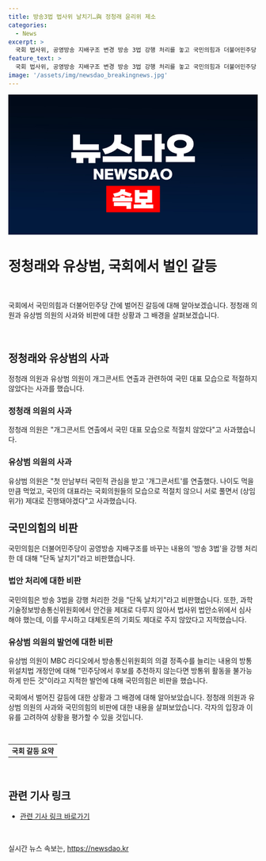 ```yaml
---
title: 방송3법 법사위 날치기…與 정청래 윤리위 제소
categories:
  - News
excerpt: >
  국회 법사위, 공영방송 지배구조 변경 방송 3법 강행 처리를 놓고 국민의힘과 더불어민주당 간 갈등이 고조되고 있다. 국민의힘은 날치기 처리로 비판하며 정청래 의원을 윤리위원회에 제소할 예정이고, 민주당은 이에 반론을 제기하고 있다. 또한, 유상범 의원은 MBC 라디오 인터뷰에서 정의위원장과의 공개 설전을 언급하며 비판의 목소리를 더했다. 현재 상황에 대한 노컷뉴스는 시민들의 제보를 기다리고 있다. (문의 : jebo@cbs.co.kr, 카카오톡 : @노컷뉴스, 사이트 : https://url.kr/b71afn)
feature_text: >
  국회 법사위, 공영방송 지배구조 변경 방송 3법 강행 처리를 놓고 국민의힘과 더불어민주당 간 갈등이 고조되고 있다. 국민의힘은 날치기 처리로 비판하며 정청래 의원을 윤리위원회에 제소할 예정이고, 민주당은 이에 반론을 제기하고 있다. 또한, 유상범 의원은 MBC 라디오 인터뷰에서 정의위원장과의 공개 설전을 언급하며 비판의 목소리를 더했다. 현재 상황에 대한 노컷뉴스는 시민들의 제보를 기다리고 있다. (문의 : jebo@cbs.co.kr, 카카오톡 : @노컷뉴스, 사이트 : https://url.kr/b71afn)
image: '/assets/img/newsdao_breakingnews.jpg'
---
```


<p><img src="/assets/img/newsdao_breakingnews.jpg" alt="implanttips 속보" /></p>

<h1 data-ke-size="size26">정청래와 유상범, 국회에서 벌인 갈등</h1>

<p data-ke-size="size16">&nbsp;</p>

<p>국회에서 국민의힘과 더불어민주당 간에 벌어진 갈등에 대해 알아보겠습니다. 정청래 의원과 유상범 의원의 사과와 비판에 대한 상황과 그 배경을 살펴보겠습니다.</p>

<p data-ke-size="size16">&nbsp;</p>

<h2 data-ke-size="size25">정청래와 유상범의 사과</h2>

<p data-ke-size="size16">정청래 의원과 유상범 의원이 개그콘서트 연출과 관련하여 국민 대표 모습으로 적절하지 않았다는 사과를 했습니다.</p>

<h3>정청래 의원의 사과</h3>

<p>정청래 의원은 "개그콘서트 연출에서 국민 대표 모습으로 적절치 않았다"고 사과했습니다.</p>

<h3>유상범 의원의 사과</h3>

<p>유상범 의원은 "첫 만남부터 국민적 관심을 받고 '개그콘서트'를 연출했다. 나이도 먹을 만큼 먹었고, 국민의 대표라는 국회의원들의 모습으로 적절치 않으니 서로 풀면서 (상임위가) 제대로 진행돼야겠다"고 사과했습니다.</p>

<h2 data-ke-size="size25">국민의힘의 비판</h2>

<p data-ke-size="size16">국민의힘은 더불어민주당이 공영방송 지배구조를 바꾸는 내용의 '방송 3법'을 강행 처리한 데 대해 "단독 날치기"라고 비판했습니다.</p>

<h3>법안 처리에 대한 비판</h3>

<p>국민의힘은 방송 3법을 강행 처리한 것을 "단독 날치기"라고 비판했습니다. 또한, 과학기술정보방송통신위원회에서 안건을 제대로 다루지 않아서 법사위 법안소위에서 심사해야 했는데, 이를 무시하고 대체토론의 기회도 제대로 주지 않았다고 지적했습니다.</p>

<h3>유상범 의원의 발언에 대한 비판</h3>

<p>유상범 의원이 MBC 라디오에서 방송통신위원회의 의결 정족수를 늘리는 내용의 방통위설치법 개정안에 대해 "민주당에서 후보를 추천하지 않는다면 방통위 활동을 불가능하게 만든 것"이라고 지적한 발언에 대해 국민의힘은 비판을 했습니다.</p>

<p>국회에서 벌어진 갈등에 대한 상황과 그 배경에 대해 알아보았습니다. 정청래 의원과 유상범 의원의 사과와 국민의힘의 비판에 대한 내용을 살펴보았습니다. 각자의 입장과 이유를 고려하여 상황을 평가할 수 있을 것입니다.</p>

<p data-ke-size="size16">&nbsp;</p>

<table>
    <tbody>
        <tr>
            <td style="text-align: center; height: 17px;"><b>국회 갈등 요약</b></td>
        </tr>
    </tbody>
</table>

<p data-ke-size="size16">&nbsp;</p>

<h2 data-ke-size="size25">관련 기사 링크</h2>

<ul>
<li><a href="https://url.kr/b71afn">관련 기사 링크 바로가기</a></li>
</ul>

<p data-ke-size="size16">&nbsp;</p>
실시간 뉴스 속보는, <a href="https://newsdao.kr" rel="dofollow">https://newsdao.kr</a>


